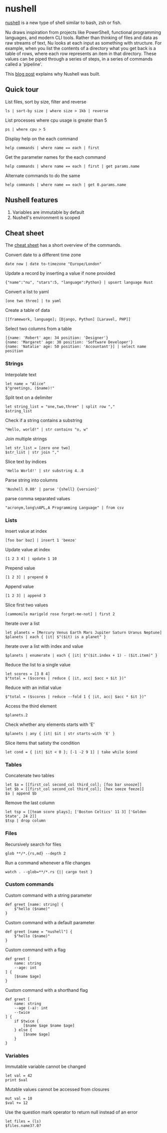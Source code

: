 # nushell

[nushell][100] is a new type of shell similar to bash, zsh or fish.

[100]: https://github.com/nushell/nushell

Nu draws inspiration from projects like PowerShell, functional programming
languages, and modern CLI tools. Rather than thinking of files and data as raw
streams of text, Nu looks at each input as something with structure. For
example, when you list the contents of a directory what you get back is a table
of rows, where each row represents an item in that directory. These values can
be piped through a series of steps, in a series of commands called a
'pipeline'.

This [blog post][110] explains why Nushell was built.

[110]: https://www.sophiajt.com/case-for-nushell/

## Quick tour

List files, sort by size, filter and reverse

```
ls | sort-by size | where size > 1kb | reverse
```

List processes where cpu usage is greater than 5

```
ps | where cpu > 5
```

Display help on the each command

```
help commands | where name == each | first
```

Get the parameter names for the each command

```
help commands | where name == each | first | get params.name
```

Alternate commands to do the same

```
help commands | where name == each | get 0.params.name
```

## Nushell features

1. Variables are immutable by default
2. Nushell's environment is scoped

## Cheat sheet

The [cheat sheet][200] has a short overview of the commands.

[200]: https://www.nushell.sh/book/cheat_sheet.html

Convert date to a different time zone

```
date now | date to-timezone "Europe/London"
```

Update a record by inserting a value if none provided

```
{"name":"nu", "stars":5, "language":Python} | upsert language Rust
```

Convert a list to yaml

```
[one two three] | to yaml
```

Create a table of data

```
[[framework, language]; [Django, Python] [Laravel, PHP]]
```

Select two columns from a table

```
[{name: 'Robert' age: 34 position: 'Designer'}
{name: 'Margaret' age: 30 position: 'Software Developer'}
{name: 'Natalie' age: 50 position: 'Accountant'}] | select name position
```

### Strings

Interpolate text

```
let name = "Alice"
$"greetings, ($name)!"
```

Split text on a delimiter

```
let string_list = "one,two,three" | split row ","
$string_list
```

Check if a string contains a substring

```
"Hello, world!" | str contains "o, w"
```

Join multiple strings

```
let str_list = [zero one two]
$str_list | str join ","
```

Slice text by indices

```
'Hello World!' | str substring 4..8
```

Parse string into columns

```
'Nushell 0.80' | parse '{shell} {version}'
```

parse comma separated values

```
"acronym,long\nAPL,A Programming Language" | from csv
```

### Lists

Insert value at index

```
[foo bar baz] | insert 1 'beeze'
```

Update value at index

```
[1 2 3 4] | update 1 10
```

Prepend value

```
[1 2 3] | prepend 0
```

Append value

```
[1 2 3] | append 3
```

Slice first two values

```
[cammomile marigold rose forget-me-not] | first 2
```

Iterate over a list

```
let planets = [Mercury Venus Earth Mars Jupiter Saturn Uranus Neptune]
$planets | each { |it| $"($it) is a planet" }
```

Iterate over a list with index and value

```
$planets | enumerate | each { |it| $"($it.index + 1) - ($it.item)" }
```

Reduce the list to a single value

```
let scores = [3 8 4]
$"total = ($scores | reduce { |it, acc| $acc + $it })"
```

Reduce with an initial value

```
$"total = ($scores | reduce --fold 1 { |it, acc| $acc * $it })"
```

Access the third element

```
$planets.2
```

Check whether any elements starts with 'E'

```
$planets | any { |it| $it | str starts-with 'E' }
```

Slice items that satisty the condition

```
let cond = { |it| $it < 0 }; [-1 -2 9 1] | take while $cond
```

### Tables

Concatenate two tables

```
let $a = [[first_col second_col third_col]; [foo bar snooze]]
let $b = [[first_col second_col third_col]; [hex seeze feeze]]
$a | append $b
```

Remove the last column

```
let tsp = [[team score plays]; ['Boston Celtics' 11 3] ['Golden State', 24 2]]
$tsp | drop column
```

### Files

Recursively search for files

```
glob **/*.{rs,md} --depth 2
```

Run a command whenever a file changes

```
watch . --glob=**/*.rs {|| cargo test }
```

### Custom commands

Custom command with a string parameter

```
def greet [name: string] {
    $"hello ($name)"
}
```

Custom command with a default parameter

```
def greet [name = "nushell"] {
    $"hello ($name)"
}
```

Custom command with a flag

```
def greet [
    name: string
    --age: int
] {
    [$name $age]
}
```

Custom command with a shorthand flag

```
def greet [
    name: string
    --age (-a): int
    --twice
] {
    if $twice {
        [$name $age $name $age]
    } else {
        [$name $age]
    }
}
```

### Variables

Immutable variable cannot be changed

```
let val = 42
print $val
```

Mutable values cannot be accessed from closures

```
mut val = 10
$val += 12
```

Use the question mark operator to return null instead of an error

```
let files = (ls)
$files.name3?.0?
```
